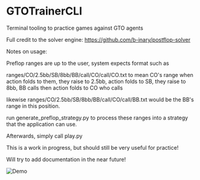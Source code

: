 # GTOTrainerCLI
Terminal tooling to practice games against GTO agents

Full credit to the solver engine: https://github.com/b-inary/postflop-solver

Notes on usage:

Preflop ranges are up to the user, system expects format such as

ranges/CO/2.5bb/SB/8bb/BB/call/CO/call/CO.txt to mean CO's range when action folds to them, they raise to 2.5bb, action folds to SB, they raise to 8bb, BB calls then action folds to CO who calls

likewise ranges/CO/2.5bb/SB/8bb/BB/call/CO/call/BB.txt would be the BB's range in this position.

run generate_preflop_strategy.py to process these ranges into a strategy that the application can use.

Afterwards, simply call play.py

This is a work in progress, but should still be very useful for practice!

Will try to add documentation in the near future!

![Demo](https://github.com/agrawalsparsh/poker_solver/blob/main/figures/output.gif)
